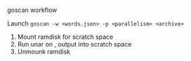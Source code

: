 goscan workflow

Launch `goscan -w <words.json> -p <parallelism> <archive>`

1. Mount ramdisk for scratch space
2. Run unar on <archive>, output into scratch space
3. Unmounk ramdisk


